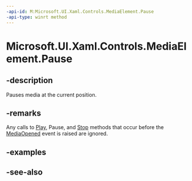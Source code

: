 ```yaml
---
-api-id: M:Microsoft.UI.Xaml.Controls.MediaElement.Pause
-api-type: winrt method
---
```


<!-- Method syntax
public void Pause()
-->

# Microsoft.UI.Xaml.Controls.MediaElement.Pause

## -description
Pauses media at the current position.

## -remarks
Any calls to [Play](mediaelement_play_848564459.md), Pause, and [Stop](mediaelement_stop_1201535524.md) methods that occur before the [MediaOpened](mediaelement_mediaopened.md) event is raised are ignored.

## -examples

## -see-also
